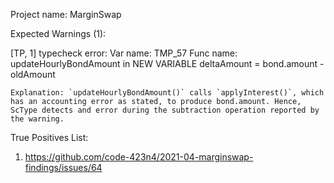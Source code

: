 Project name: MarginSwap

Expected Warnings (1): 

[TP, 1] typecheck error: Var name: TMP_57 Func name: updateHourlyBondAmount in NEW VARIABLE deltaAmount = bond.amount - oldAmount

    Explanation: `updateHourlyBondAmount()` calls `applyInterest()`, which has an accounting error as stated, to produce bond.amount. Hence, ScType detects and error during the subtraction operation reported by the warning.

True Positives List:

1) https://github.com/code-423n4/2021-04-marginswap-findings/issues/64
